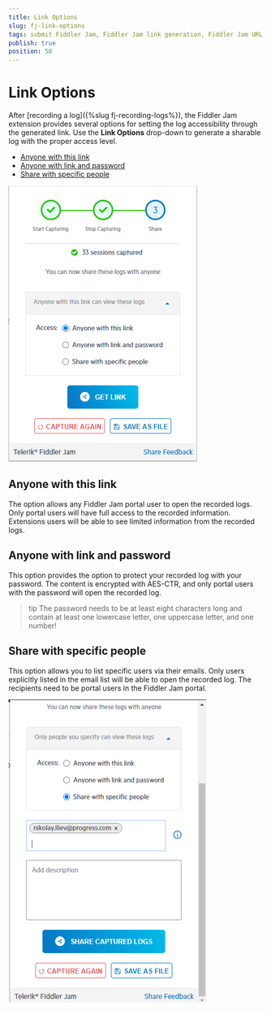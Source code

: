 ```yaml
---
title: Link Options
slug: fj-link-options
tags: submit Fiddler Jam, Fiddler Jam link generation, Fiddler Jam URL link, Fiddler Jam portal links, Jam sharing, Jam collaboration, Fiddler collaboration options
publish: true
position: 50
---
```


# Link Options

After [recording a log]({%slug fj-recording-logs%}), the Fiddler Jam extension provides several options for setting the log accessibility through the generated link. Use the **Link Options** drop-down to generate a sharable log with the proper access level.

- [Anyone with this link](#anyone-with-this-link)
- [Anyone with link and password](#anyone-with-link-and-password)
- [Share with specific people](#share-with-specific-people)

![Link generation options](../images/ext/ext-images/extension-link-options.png)

## Anyone with this link

The option allows any Fiddler Jam portal user to open the recorded logs. Only portal users will have full access to the recorded information. Extensions users will be able to see limited information from the recorded logs.

## Anyone with link and password

This option provides the option to protect your recorded log with your password. The content is encrypted with AES-CTR, and only portal users with the password will open the recorded log.

>tip The password needs to be at least eight characters long and contain at least one lowercase letter, one uppercase letter, and one number!

## Share with specific people

This option allows you to list specific users via their emails. Only users explicitly listed in the email list will be able to open the recorded log. The recipients need to be portal users in the Fiddler Jam portal.

![Sharing with specific people](../images/ext/ext-images/extension-link-options-sharing-via-emails.png)